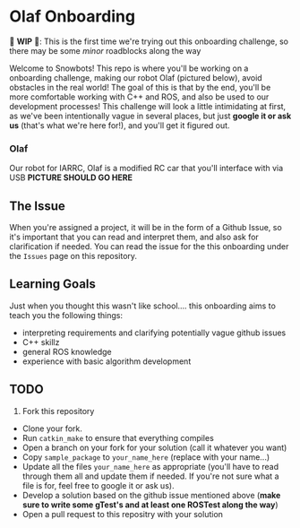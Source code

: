 # Olaf Onboarding
🔨 **WIP** 🔨: This is the first time we're trying out this onboarding challenge, so there may be some _minor_ roadblocks along the way

Welcome to Snowbots! This repo is where you'll be working on a onboarding challenge, making our robot Olaf (pictured below), avoid obstacles in the real world! The goal of this is that by the end, you'll be more comfortable working with C++ and ROS, and also be used to our development processes! This challenge will look a little intimidating at first, as we've been intentionally vague in several places, but just **google it or ask us** (that's what we're here for!), and you'll get it figured out.

### Olaf
Our robot for IARRC, Olaf is a modified RC car that you'll interface with via USB
**PICTURE SHOULD GO HERE**

## The Issue 
When you're assigned a project, it will be in the form of a Github Issue, so it's important that you can read and interpret them, and also ask for clarification if needed. You can read the issue for the this onboarding under the `Issues` page on this repository.

## Learning Goals 
Just when you thought this wasn't like school.... this onboarding aims to teach you the following things:
- interpreting requirements and clarifying potentially vague github issues
- C++ skillz
- general ROS knowledge
- experience with basic algorithm development

## TODO
1. Fork this repository
- Clone your fork. 
- Run `catkin_make` to ensure that everything compiles
- Open a branch on your fork for your solution (call it whatever you want)
- Copy `sample_package` to `your_name_here` (replace with your name...) 
- Update all the files `your_name_here` as appropriate (you'll have to read through them all and update them if needed. If you're not sure what a file is for, feel free to google it or ask us).
- Develop a solution based on the github issue mentioned above (**make sure to write some gTest's and at least one ROSTest along the way**)
- Open a pull request to this repositry with your solution


